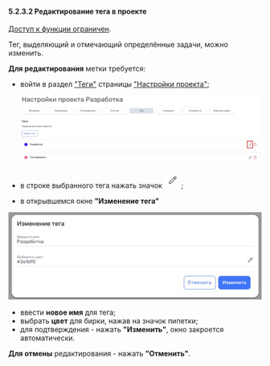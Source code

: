#### 5.2.3.2 Редактирование тега в проекте  

[Доступ к функции ограничен](9_roles_&_access/9.2_access.md).

Тег, выделяющий и отмечающий определённые задачи, можно изменить.  

**Для редактирования** метки требуется:  

- войти в раздел ["Теги"](5.2.3_tags.md) страницы ["Настройки проекта"](5_project/5.2_settings/5.2_settings.md);

  ![5.2.3.2-0](/imgs/5.2.3.2-0.jpg)

- в строке выбранного тега нажать значок ![изменить](/imgs/редактировать.jpg);  
- в открывшемся окне **"Изменение тега"**

![5.2.3.2-1](/imgs/5.2.3.2-1.jpg)

  - ввести **новое имя** для тега;  
  - выбрать **цвет** для бирки, нажав на значок пипетки;
- для подтверждения - нажать **"Изменить"**, окно закроется автоматически.  

**Для отмены** редактирования - нажать **"Отменить"**.
